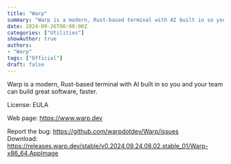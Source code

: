 ```yaml
---
title: "Warp"
summary: "Warp is a modern, Rust-based terminal with AI built in so you and your team can build great software, faster"
date: 2024-09-26T00:00:00Z
categories: ["Utilities"]
showAuthor: true
authors:
- "Warp"
tags: ["Official"]
draft: false
---
```


Warp is a modern, Rust-based terminal with AI built in so you and your team can build great software, faster.

License: EULA

Web page: <https://www.warp.dev>

Report the bug: <https://github.com/warpdotdev/Warp/issues>  
Download: <https://releases.warp.dev/stable/v0.2024.09.24.08.02.stable_01/Warp-x86_64.AppImage>
